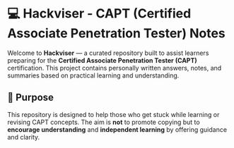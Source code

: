 # 💻 Hackviser - CAPT (Certified Associate Penetration Tester) Notes

Welcome to **Hackviser** — a curated repository built to assist learners preparing for the **Certified Associate Penetration Tester (CAPT)** certification. This project contains personally written answers, notes, and summaries based on practical learning and understanding.

## 📘 Purpose

This repository is designed to help those who get stuck while learning or revising CAPT concepts. The aim is **not** to promote copying but to **encourage understanding** and **independent learning** by offering guidance and clarity.
